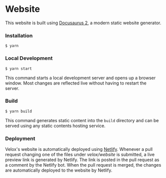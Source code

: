 # Website

This website is built using [Docusaurus 2](https://docusaurus.io/), a modern static website generator.

### Installation

```
$ yarn
```

### Local Development

```
$ yarn start
```

This command starts a local development server and opens up a browser window. Most changes are reflected live without having to restart the server.

### Build

```
$ yarn build
```

This command generates static content into the `build` directory and can be served using any static contents hosting service.

### Deployment

Velox's website is automatically deployed using
[Netlify](https://www.netlify.com/). Whenever a pull request changing one of
the files under *velox/website* is submitted, a live preview link is generated
by Netlify. The link is posted in the pull request as a comment by the Netlify
bot. When the pull request is merged, the changes are automatically deployed to
the website by Netlify. 
